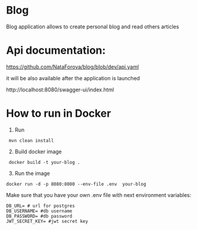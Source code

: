 # Blog
Blog application allows to create personal blog and read others articles

# Api documentation: 

https://github.com/NataForova/blog/blob/dev/api.yaml

it will be also available after the application is launched

http://localhost:8080/swagger-ui/index.html

# How to run in Docker

1. Run 
````
 mvn clean install
````

2. Build docker image

````
 docker build -t your-blog .
````

3. Run the image

````
docker run -d -p 8080:8080 --env-file .env  your-blog
````


Make sure that you have your own .env file with next environment variables:

````
DB_URL= # url for postgres
DB_USERNAME= #db username
DB_PASSWORD= #db password
JWT_SECRET_KEY= #jwt secret key 

````



